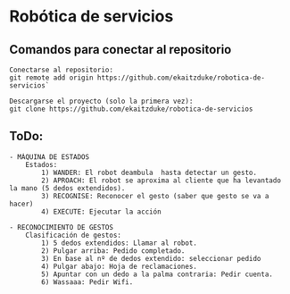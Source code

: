 # Robótica de servicios

## Comandos para conectar al repositorio
    Conectarse al repositorio:
    git remote add origin https://github.com/ekaitzduke/robotica-de-servicios` 

    Descargarse el proyecto (solo la primera vez):
    git clone https://github.com/ekaitzduke/robotica-de-servicios


## ToDo:
    - MÁQUINA DE ESTADOS
        Estados:
            1) WANDER: El robot deambula  hasta detectar un gesto.
            2) APROACH: El robot se aproxima al cliente que ha levantado la mano (5 dedos extendidos).
            3) RECOGNISE: Reconocer el gesto (saber que gesto se va a hacer)
            4) EXECUTE: Ejecutar la acción

    - RECONOCIMIENTO DE GESTOS
        Clasificación de gestos:
            1) 5 dedos extendidos: Llamar al robot.
            2) Pulgar arriba: Pedido completado.
            3) En base al nº de dedos extendido: seleccionar pedido
            4) Pulgar abajo: Hoja de reclamaciones.
            5) Apuntar con un dedo a la palma contraria: Pedir cuenta.
            6) Wassaaa: Pedir Wifi.